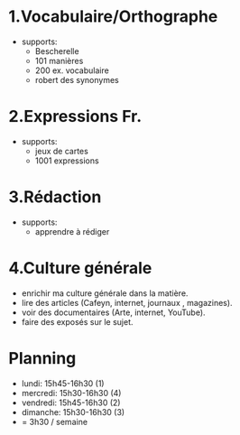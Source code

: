 # 1.Vocabulaire/Orthographe

- supports:
	- Bescherelle
	- 101 manières
	- 200 ex. vocabulaire
	- robert des synonymes
 




# 2.Expressions Fr.

- supports:
	- jeux de cartes
	- 1001 expressions


# 3.Rédaction

- supports:
	- apprendre à rédiger

# 4.Culture générale

 - enrichir ma culture générale dans la matière.
- lire des articles (Cafeyn, internet, journaux , magazines).
 - voir des documentaires (Arte, internet, YouTube).
 - faire des exposés sur le sujet.

# Planning

- lundi: 15h45-16h30 (1)
- mercredi:  15h30-16h30 (4)
- vendredi: 15h45-16h30 (2)
- dimanche: 15h30-16h30 (3)
- = 3h30 / semaine
